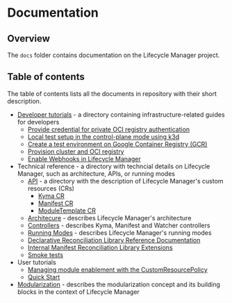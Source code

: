 # Documentation

## Overview

The `docs` folder contains documentation on the Lifecycle Manager project.

## Table of contents

The table of contents lists all the documents in repository with their short description.

- [Developer tutorials](./developer-tutorials/README.md) - a directory containing infrastructure-related guides for developers
  - [Provide credential for private OCI registry authentication](./developer-tutorials/config-private-registry.md)
  - [Local test setup in the control-plane mode using k3d](./developer-tutorials/local-test-setup.md)
  - [Create a test environment on Google Container Registry (GCR)](./developer-tutorials/prepare-gcr-registry.md)
  - [Provision cluster and OCI registry](./developer-tutorials/provision-cluster-and-registry.md)
  - [Enable Webhooks in Lifecycle Manager](./developer-tutorials/starting-operator-with-webhooks.md)
- Technical reference - a directory with techncial details on Lifecycle Manager, such as architecture, APIs, or running modes
  - [API](./technical-reference/api/README.md) - a directory with the description of Lifecycle Manager's custom resources (CRs)
    - [Kyma CR](./technical-reference/api/kyma-cr.md)
    - [Manifest CR](./technical-reference/api/manifest-cr.md)
    - [ModuleTemplate CR](./technical-reference/api/moduleTemplate-cr.md)
  - [Architecure](./technical-reference/architecture.md) - describes Lifecycle Manager's architecture
  - [Controllers](./technical-reference/controllers.md) - describes Kyma, Manifest and Watcher controllers
  - [Running Modes](./technical-reference/running-modes.md) - describes Lifecycle Manager's running modes
  - [Declarative Reconciliation Library Reference Documentation](../internal/declarative/README.md)
  - [Internal Manifest Reconciliation Library Extensions](../internal/manifest/README.md)
  - [Smoke tests](../tests/smoke_test/README.md)
- User tutorials
  - [Managing module enablement with the CustomResourcePolicy](./user-tutorials/manage-module-with-custom-resource-policy.md)
  - [Quick Start](./user-tutorials/quick-start.md)
- [Modularization](modularization.md) - describes the modularization concept and its building blocks in the context of Lifecycle Manager
